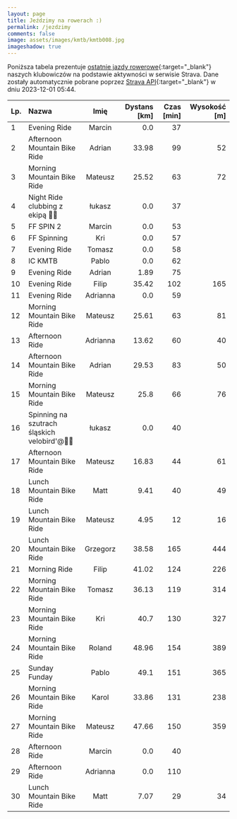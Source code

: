```yaml
---
layout: page
title: Jeździmy na rowerach :)
permalink: /jezdzimy
comments: false
image: assets/images/kmtb/kmtb008.jpg
imageshadow: true
---
```


Poniższa tabela prezentuje [ostatnie jazdy rowerowe](https://www.strava.com/clubs/336381){:target="_blank"} naszych klubowiczów na podstawie aktywności w serwisie Strava. Dane zostały automatycznie pobrane poprzez [Strava API](https://developers.strava.com/docs/reference/#api-Clubs-getClubActivitiesById){:target="_blank"} w dniu 2023-12-01 05:44.

Lp. | Nazwa | Imię | Dystans [km] | Czas [min] | Wysokość [m]
:--- | :--- | :---: | ---: | ---: | ---:
1|Evening Ride|Marcin|0.0|37|
2|Afternoon Mountain Bike Ride|Adrian|33.98|99|52
3|Morning Mountain Bike Ride|Mateusz|25.52|63|72
4|Night Ride clubbing z ekipą 🚴🪩|łukasz|0.0|37|
5|FF SPIN 2|Marcin|0.0|53|
6|FF Spinning|Kri|0.0|57|
7|Evening Ride|Tomasz|0.0|58|
8|IC KMTB|Pablo|0.0|62|
9|Evening Ride|Adrian|1.89|75|
10|Evening Ride|Filip|35.42|102|165
11|Evening Ride|Adrianna|0.0|59|
12|Morning Mountain Bike Ride|Mateusz|25.61|63|81
13|Afternoon Ride|Adrianna|13.62|60|40
14|Afternoon Mountain Bike Ride|Adrian|29.53|83|50
15|Morning Mountain Bike Ride|Mateusz|25.8|66|76
16|Spinning na szutrach śląskich velobird'@🚵🌅|łukasz|0.0|40|
17|Afternoon Mountain Bike Ride|Mateusz|16.83|44|61
18|Lunch Mountain Bike Ride|Matt|9.41|40|49
19|Lunch Mountain Bike Ride|Mateusz|4.95|12|16
20|Lunch Mountain Bike Ride|Grzegorz|38.58|165|444
21|Morning Ride|Filip|41.02|124|226
22|Morning Mountain Bike Ride|Tomasz|36.13|119|314
23|Morning Mountain Bike Ride|Kri|40.7|130|327
24|Morning Mountain Bike Ride|Roland|48.96|154|389
25|Sunday Funday|Pablo|49.1|151|365
26|Morning Mountain Bike Ride|Karol|33.86|131|238
27|Morning Mountain Bike Ride|Mateusz|47.66|150|359
28|Afternoon Ride|Marcin|0.0|40|
29|Afternoon Ride|Adrianna|0.0|110|
30|Lunch Mountain Bike Ride|Matt|7.07|29|34
